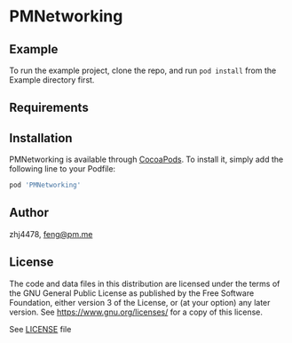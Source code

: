 # PMNetworking

## Example

To run the example project, clone the repo, and run `pod install` from the Example directory first.

## Requirements

## Installation

PMNetworking is available through [CocoaPods](https://cocoapods.org). To install
it, simply add the following line to your Podfile:

```ruby
pod 'PMNetworking'
```

## Author

zhj4478, feng@pm.me

## License

The code and data files in this distribution are licensed under the terms of the GNU General Public License as published by the Free Software Foundation, either version 3 of the License, or (at your option) any later version. See <https://www.gnu.org/licenses/> for a copy of this license.

See [LICENSE](LICENSE) file
